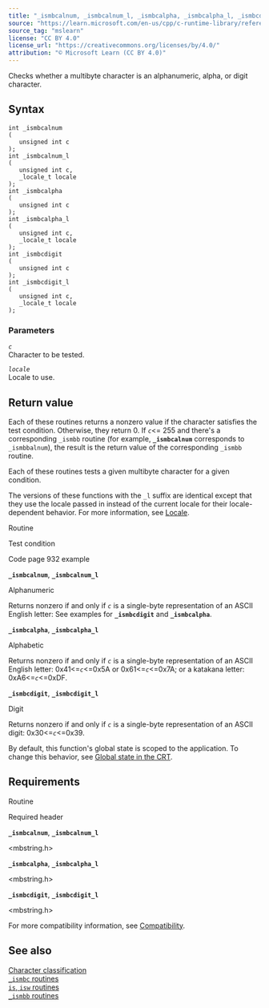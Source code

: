 ```yaml
---
title: "_ismbcalnum, _ismbcalnum_l, _ismbcalpha, _ismbcalpha_l, _ismbcdigit, _ismbcdigit_l"
source: "https://learn.microsoft.com/en-us/cpp/c-runtime-library/reference/ismbcalnum-functions?view=msvc-170"
source_tag: "mslearn"
license: "CC BY 4.0"
license_url: "https://creativecommons.org/licenses/by/4.0/"
attribution: "© Microsoft Learn (CC BY 4.0)"
---
```

Checks whether a multibyte character is an alphanumeric, alpha, or digit character.

## Syntax

```
int _ismbcalnum
(
   unsigned int c
);
int _ismbcalnum_l
(
   unsigned int c,
   _locale_t locale
);
int _ismbcalpha
(
   unsigned int c
);
int _ismbcalpha_l
(
   unsigned int c,
   _locale_t locale
);
int _ismbcdigit
(
   unsigned int c
);
int _ismbcdigit_l
(
   unsigned int c,
   _locale_t locale
);
```

### Parameters

_`c`_  
Character to be tested.

_`locale`_  
Locale to use.

## Return value

Each of these routines returns a nonzero value if the character satisfies the test condition. Otherwise, they return 0. If _`c`_<= 255 and there's a corresponding `_ismbb` routine (for example, **`_ismbcalnum`** corresponds to `_ismbbalnum`), the result is the return value of the corresponding `_ismbb` routine.

Each of these routines tests a given multibyte character for a given condition.

The versions of these functions with the `_l` suffix are identical except that they use the locale passed in instead of the current locale for their locale-dependent behavior. For more information, see [Locale](https://learn.microsoft.com/en-us/cpp/c-runtime-library/locale?view=msvc-170).

Routine

Test condition

Code page 932 example

**`_ismbcalnum`**, **`_ismbcalnum_l`**

Alphanumeric

Returns nonzero if and only if _`c`_ is a single-byte representation of an ASCII English letter: See examples for **`_ismbcdigit`** and **`_ismbcalpha`**.

**`_ismbcalpha`**, **`_ismbcalpha_l`**

Alphabetic

Returns nonzero if and only if _`c`_ is a single-byte representation of an ASCII English letter: 0x41<=_`c`_<=0x5A or 0x61<=_`c`_<=0x7A; or a katakana letter: 0xA6<=_`c`_<=0xDF.

**`_ismbcdigit`**, **`_ismbcdigit_l`**

Digit

Returns nonzero if and only if _`c`_ is a single-byte representation of an ASCII digit: 0x30<=_`c`_<=0x39.

By default, this function's global state is scoped to the application. To change this behavior, see [Global state in the CRT](https://learn.microsoft.com/en-us/cpp/c-runtime-library/global-state?view=msvc-170).

## Requirements

Routine

Required header

**`_ismbcalnum`**, **`_ismbcalnum_l`**

<mbstring.h>

**`_ismbcalpha`**, **`_ismbcalpha_l`**

<mbstring.h>

**`_ismbcdigit`**, **`_ismbcdigit_l`**

<mbstring.h>

For more compatibility information, see [Compatibility](https://learn.microsoft.com/en-us/cpp/c-runtime-library/compatibility?view=msvc-170).

## See also

[Character classification](https://learn.microsoft.com/en-us/cpp/c-runtime-library/character-classification?view=msvc-170)  
[`_ismbc` routines](https://learn.microsoft.com/en-us/cpp/c-runtime-library/ismbc-routines?view=msvc-170)  
[`is`, `isw` routines](https://learn.microsoft.com/en-us/cpp/c-runtime-library/is-isw-routines?view=msvc-170)  
[`_ismbb` routines](https://learn.microsoft.com/en-us/cpp/c-runtime-library/ismbb-routines?view=msvc-170)